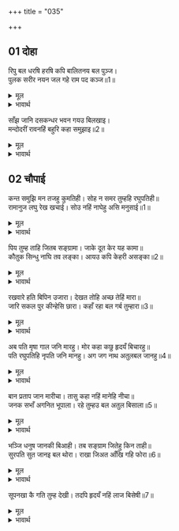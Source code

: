 +++
title = "035"

+++


## 01 दोहा
रिपु बल धरषि हरषि कपि बालितनय बल पुञ्ज।  
पुलक सरीर नयन जल गहे राम पद कञ्ज॥1॥  

<details><summary>मूल</summary>

रिपु बल धरषि हरषि कपि बालितनय बल पुञ्ज।  
पुलक सरीर नयन जल गहे राम पद कञ्ज॥1॥  
</details>

<details><summary>भावार्थ</summary>

शत्रु के बल का मर्दन कर, बल की राशि बालि पुत्र अङ्गदजी ने हर्षित होकर आकर श्री रामचन्द्रजी के चरणकमल पकड लिए। उनका शरीर पुलकित है और नेत्रों में (आनन्दाश्रुओं का) जल भरा है॥1॥  
</details>

साँझ जानि दसकन्धर भवन गयउ बिलखाइ।  
मन्दोदरीं रावनहिं बहुरि कहा समुझाइ॥2॥  

<details><summary>मूल</summary>

साँझ जानि दसकन्धर भवन गयउ बिलखाइ।  
मन्दोदरीं रावनहिं बहुरि कहा समुझाइ॥2॥  
</details>

<details><summary>भावार्थ</summary>

 सन्ध्या हो गई जानकर दशग्रीव बिलखता हुआ (उदास होकर) महल में गया। मन्दोदरी ने रावण को समझाकर फिर कहा-॥2॥  
</details>





## 02 चौपाई
कन्त समुझि मन तजहु कुमतिही। सोह न समर तुम्हहि रघुपतिही॥  
रामानुज लघु रेख खचाई। सोउ नहिं नाघेहु असि मनुसाई॥1॥  

<details><summary>मूल</summary>

कन्त समुझि मन तजहु कुमतिही। सोह न समर तुम्हहि रघुपतिही॥  
रामानुज लघु रेख खचाई। सोउ नहिं नाघेहु असि मनुसाई॥1॥  
</details>

<details><summary>भावार्थ</summary>

 हे कान्त! मन में समझकर (विचारकर) कुबुद्धि को छोड दो। आप से और श्री रघुनाथजी से युद्ध शोभा नहीं देता। उनके छोटे भाई ने एक जरा सी रेखा खीञ्च दी थी, उसे भी आप नहीं लाँघ सके, ऐसा तो आपका पुरुषत्व है॥1॥  
</details>

पिय तुम्ह ताहि जितब सङ्ग्रामा। जाके दूत केर यह कामा॥  
कौतुक सिन्धु नाघि तव लङ्का। आयउ कपि केहरी असङ्का॥2॥  

<details><summary>मूल</summary>

पिय तुम्ह ताहि जितब सङ्ग्रामा। जाके दूत केर यह कामा॥  
कौतुक सिन्धु नाघि तव लङ्का। आयउ कपि केहरी असङ्का॥2॥  
</details>

<details><summary>भावार्थ</summary>

 हे प्रियतम! आप उन्हें सङ्ग्राम में जीत पाएँगे, जिनके दूत का ऐसा काम है? खेल से ही समुद्र लाँघकर वह वानरों में सिंह (हनुमान्‌) आपकी लङ्का में निर्भय चला आया!॥2॥  
</details>

रखवारे हति बिपिन उजारा। देखत तोहि अच्छ तेहिं मारा॥  
जारि सकल पुर कीन्हेसि छारा। कहाँ रहा बल गर्ब तुम्हारा॥3॥  

<details><summary>मूल</summary>

रखवारे हति बिपिन उजारा। देखत तोहि अच्छ तेहिं मारा॥  
जारि सकल पुर कीन्हेसि छारा। कहाँ रहा बल गर्ब तुम्हारा॥3॥  
</details>

<details><summary>भावार्थ</summary>

 रखवालों को मारकर उसने अशोक वन उजाड डाला। आपके देखते-देखते उसने अक्षयकुमार को मार डाला और सम्पूर्ण नगर को जलाकर राख कर दिया। उस समय आपके बल का गर्व कहाँ चला गया था?॥3॥  
</details>

अब पति मृषा गाल जनि मारहु। मोर कहा कछु हृदयँ बिचारहु॥  
पति रघुपतिहि नृपति जनि मानहु। अग जग नाथ अतुलबल जानहु॥4॥  

<details><summary>मूल</summary>

अब पति मृषा गाल जनि मारहु। मोर कहा कछु हृदयँ बिचारहु॥  
पति रघुपतिहि नृपति जनि मानहु। अग जग नाथ अतुलबल जानहु॥4॥  
</details>

<details><summary>भावार्थ</summary>

 अब हे स्वामी! झूठ (व्यर्थ) गाल न मारिए (डीङ्ग न हाँकिए) मेरे कहने पर हृदय में कुछ विचार कीजिए। हे पति! आप श्री रघुपति को (निरा) राजा मत समझिए, बल्कि अग-जगनाथ (चराचर के स्वामी) और अतुलनीय बलवान्‌ जानिए॥4॥  
</details>

बान प्रताप जान मारीचा। तासु कहा नहिं मानेहि नीचा॥  
जनक सभाँ अगनित भूपाला। रहे तुम्हउ बल अतुल बिसाला॥5॥  

<details><summary>मूल</summary>

बान प्रताप जान मारीचा। तासु कहा नहिं मानेहि नीचा॥  
जनक सभाँ अगनित भूपाला। रहे तुम्हउ बल अतुल बिसाला॥5॥  
</details>

<details><summary>भावार्थ</summary>

 श्री रामजी के बाण का प्रताप तो नीच मारीच भी जानता था, परन्तु आपने उसका कहना भी नहीं माना। जनक की सभा में अगणित राजागण थे। वहाँ विशाल और अतुलनीय बल वाले आप भी थे॥5॥  
</details>

भञ्जि धनुष जानकी बिआही। तब सङ्ग्राम जितेहु किन ताही॥  
सुरपति सुत जानइ बल थोरा। राखा जिअत आँखि गहि फोरा॥6॥  

<details><summary>मूल</summary>

भञ्जि धनुष जानकी बिआही। तब सङ्ग्राम जितेहु किन ताही॥  
सुरपति सुत जानइ बल थोरा। राखा जिअत आँखि गहि फोरा॥6॥  
</details>

<details><summary>भावार्थ</summary>

 वहाँ शिवजी का धनुष तोडकर श्री रामजी ने जानकी को ब्याहा, तब आपने उनको सङ्ग्राम में क्यों नहीं जीता? इन्द्रपुत्र जयन्त उनके बल को कुछ-कुछ जानता है। श्री रामजी ने पकडकर, केवल उसकी एक आँख ही फोड दी और उसे जीवित ही छोड दिया॥6॥  
</details>

सूपनखा कै गति तुम्ह देखी। तदपि हृदयँ नहिं लाज बिसेषी॥7॥  

<details><summary>मूल</summary>

सूपनखा कै गति तुम्ह देखी। तदपि हृदयँ नहिं लाज बिसेषी॥7॥  
</details>

<details><summary>भावार्थ</summary>

 शूर्पणखा की दशा तो आपने देख ही ली। तो भी आपके हृदय में (उनसे लडने की बात सोचते) विशेष (कुछ भी) लज्जा नहीं आती!॥7॥  
</details>

<div class="audioEmbed"  caption="AIR-वाचनम्" src="https://archive
.org/download/rAmcharitmAnas-AIR/EPI-316.mp3"></div>
